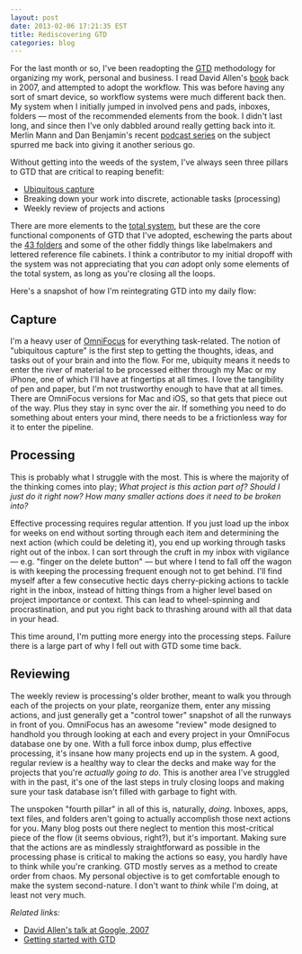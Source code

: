 ```yaml
---
layout: post
date: 2013-02-06 17:21:35 EST
title: Rediscovering GTD
categories: blog
---
```


For the last month or so, I've been readopting the [GTD](http://en.wikipedia.org/wiki/Getting_Things_Done) methodology for organizing my work, personal and business. I read David Allen's [book](http://www.goodreads.com/book/show/1633.Getting_Things_Done) back in 2007, and attempted to adopt the workflow. This was before having any sort of smart device, so workflow systems were much different back then. My system when I initially jumped in involved pens and pads, inboxes, folders &mdash; most of the recommended elements from the book. I didn't last long, and since then I've only dabbled around really getting back into it. Merlin Mann and Dan Benjamin's recent [podcast series](http://5by5.tv/b2w/95) on the subject spurred me back into giving it another serious go.

Without getting into the weeds of the system, I've always seen three pillars to GTD that are critical to reaping benefit:
 
* [Ubiquitous capture](http://zenhabits.net/tips-for-gtds-ubiquitous-capture/)
* Breaking down your work into discrete, actionable tasks (processing)
* Weekly review of projects and actions

There are more elements to the [total system](http://wiki.43folders.com/index.php/GTD), but these are the core functional components of GTD that I've adopted, eschewing the parts about the [43 folders](http://wiki.43folders.com/index.php/Tickler_file) and some of the other fiddly things like labelmakers and lettered reference file cabinets. I think a contributor to my initial dropoff with the system was not appreciating that you _can_ adopt only some elements of the total system, as long as you're closing all the loops.

Here's a snapshot of how I'm reintegrating GTD into my daily flow:

## Capture

I'm a heavy user of [OmniFocus](http://www.omnigroup.com/products/omnifocus/) for everything task-related. The notion of "ubiquitous capture" is the first step to getting the thoughts, ideas, and tasks out of your brain and into the flow. For me, ubiquity means it needs to enter the river of material to be processed either through my Mac or my iPhone, one of which I'll have at fingertips at all times. I love the tangibility of pen and paper, but I'm not trustworthy enough to have that at all times. There are OmniFocus versions for Mac and iOS, so that gets that piece out of the way. Plus they stay in sync over the air. If something you need to do something about enters your mind, there needs to be a frictionless way for it to enter the pipeline.

## Processing

This is probably what I struggle with the most. This is where the majority of the thinking comes into play; _What project is this action part of? Should I just do it right now? How many smaller actions does it need to be broken into?_

Effective processing requires regular attention. If you just load up the inbox for weeks on end without sorting through each item and determining the next action (which could be deleting it), you end up working through tasks right out of the inbox. I can sort through the cruft in my inbox with vigilance &mdash; e.g. "finger on the delete button" &mdash; but where I tend to fall off the wagon is with keeping the processing frequent enough not to get behind. I'll find myself after a few consecutive hectic days cherry-picking actions to tackle right in the inbox, instead of hitting things from a higher level based on project importance or context. This can lead to wheel-spinning and procrastination, and put you right back to thrashing around with all that data in your head.

This time around, I'm putting more energy into the processing steps. Failure there is a large part of why I fell out with GTD some time back.

## Reviewing

The weekly review is processing's older brother, meant to walk you through each of the projects on your plate, reorganize them, enter any missing actions, and just generally get a "control tower" snapshot of all the runways in front of you. OmniFocus has an awesome "review" mode designed to handhold you through looking at each and every project in your OmniFocus database one by one. With a full force inbox dump, plus effective processing, it's insane how many projects end up in the system. A good, regular review is a healthy way to clear the decks and make way for the projects that you're _actually going to do_. This is another area I've struggled with in the past, it's one of the last steps in truly closing loops and making sure your task database isn't filled with garbage to fight with.

The unspoken "fourth pillar" in all of this is, naturally, _doing_. Inboxes, apps, text files, and folders aren't going to actually accomplish those next actions for you. Many blog posts out there neglect to mention this most-critical piece of the flow (it seems obvious, right?), but it's important. Making sure that the actions are as mindlessly straightforward as possible in the processing phase is critical to making the actions so easy, you hardly have to think while you're cranking. GTD mostly serves as a method to create order from chaos. My personal objective is to get comfortable enough to make the system second-nature. I don't want to _think_ while I'm doing, at least not very much.

_Related links:_

* [David Allen's talk at Google, 2007](https://www.youtube.com/watch?v=Qo7vUdKTlhk)
* [Getting started with GTD](http://www.43folders.com/2004/09/08/getting-started-with-getting-things-done)